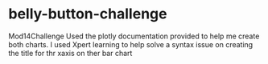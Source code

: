 # belly-button-challenge
Mod14Challenge
Used the plotly documentation provided to help me create both charts. 
I used Xpert learning to help solve a syntax issue on creating the title for thr xaxis on ther bar chart
